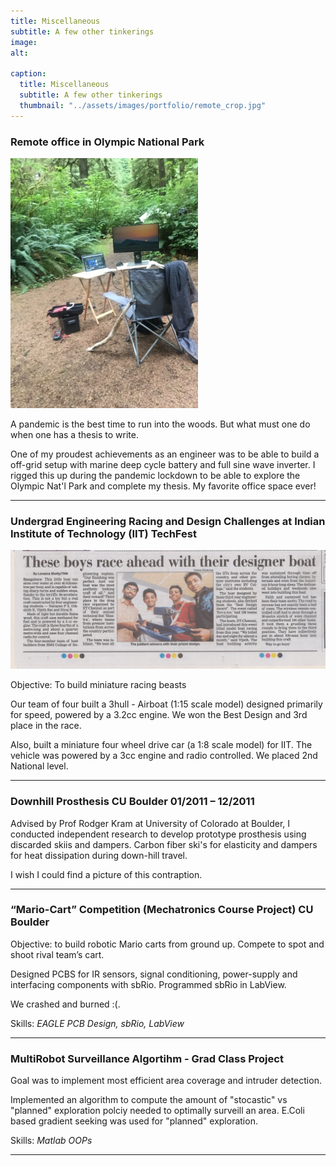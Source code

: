 ```yaml
---
title: Miscellaneous 
subtitle: A few other tinkerings
image: 
alt: 

caption:
  title: Miscellaneous
  subtitle: A few other tinkerings
  thumbnail: "../assets/images/portfolio/remote_crop.jpg"
---
```



### Remote office in Olympic National Park

<img src="../assets/images/portfolio/remote.JPG" alt="Drawing" style="height: 400px;"/>

A pandemic is the best time to run into the woods. But what must one do when one has a thesis to write. 


One of my proudest achievements as an engineer was to be able to build a off-grid setup with marine deep cycle battery and full sine wave inverter. I rigged this up during the pandemic lockdown to be able to explore the  Olympic Nat'l Park and complete my thesis. My favorite office space ever!


<hr>


### Undergrad Engineering Racing and Design Challenges at Indian Institute of Technology (IIT) TechFest

<img src="../assets/images/portfolio/boat.jpg" alt="Drawing" style="width: 600px;"/>

Objective: To build miniature racing beasts 

Our team of four built a 3hull - Airboat (1:15 scale model) designed primarily for speed, powered by  a 3.2cc engine. We won the Best Design and 3rd place in the race.

Also, built a miniature four wheel drive car (a 1:8 scale model) for IIT. The vehicle was powered by a 3cc engine and radio controlled. We placed 2nd National level. 



<hr>

### 	Downhill  Prosthesis  								CU Boulder 	01/2011 – 12/2011 

 Advised by Prof Rodger Kram at University of Colorado at Boulder, I conducted independent research to develop prototype prosthesis using discarded skiis and dampers. Carbon fiber ski's for elasticity and dampers for heat dissipation during down-hill travel. 

I wish I could find a picture of this contraption.

<hr>

###  “Mario-Cart” Competition (Mechatronics Course Project)  CU Boulder 


Objective: to build robotic Mario carts from ground up. Compete to spot and shoot rival team’s cart.

Designed PCBS for IR sensors, signal conditioning, power-supply and interfacing components with sbRio. Programmed sbRio in LabView.

We crashed and burned :(.

Skills: *EAGLE PCB Design, sbRio,  LabView*

<hr>

### MultiRobot Surveillance Algortihm - Grad Class Project 

 
Goal was to implement most efficient area coverage and intruder detection. 

Implemented an algorithm to compute the amount of "stocastic" vs "planned" exploration polciy needed to optimally  surveill an area. E.Coli based gradient seeking was used for "planned" exploration. 

Skills: *Matlab OOPs*
<hr>

